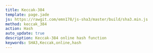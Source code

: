 ```yaml
---
title: Keccak-384
template: page.jade
js: https://rawgit.com/emn178/js-sha3/master/build/sha3.min.js
method: keccak_384
action: Hash
auto_update: true
description: Keccak-384 online hash function
keywords: SHA3,Keccak,online,hash
---
```

